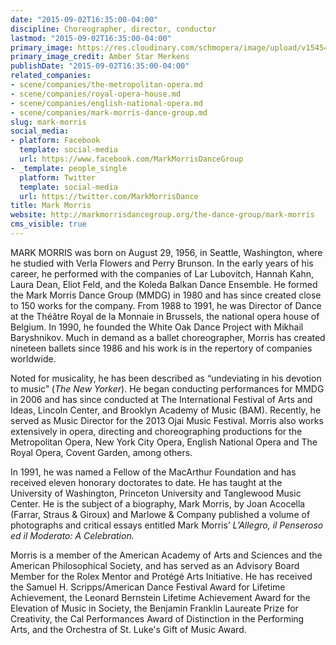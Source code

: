 ```yaml
---
date: "2015-09-02T16:35:00-04:00"
discipline: Choreographer, director, conductor
lastmod: "2015-09-02T16:35:00-04:00"
primary_image: https://res.cloudinary.com/schmopera/image/upload/v1545409169/media/webhook-uploads/1441225941509/Mark-Morris_Amber-Star-Merkens_2015-selectSquare.jpg.jpg
primary_image_credit: Amber Star Merkens
publishDate: "2015-09-02T16:35:00-04:00"
related_companies:
- scene/companies/the-metropolitan-opera.md
- scene/companies/royal-opera-house.md
- scene/companies/english-national-opera.md
- scene/companies/mark-morris-dance-group.md
slug: mark-morris
social_media:
- platform: Facebook
  template: social-media
  url: https://www.facebook.com/MarkMorrisDanceGroup
- _template: people_single
  platform: Twitter
  template: social-media
  url: https://twitter.com/MarkMorrisDance
title: Mark Morris
website: http://markmorrisdancegroup.org/the-dance-group/mark-morris
cms_visible: true
---
```


MARK MORRIS was born on August 29, 1956, in Seattle, Washington, where he studied with Verla Flowers and Perry Brunson. In the early years of his career, he performed with the companies of Lar Lubovitch, Hannah Kahn, Laura Dean, Eliot Feld, and the Koleda Balkan Dance Ensemble. He formed the Mark Morris Dance Group (MMDG) in 1980 and has since created close to 150 works for the company. From 1988 to 1991, he was Director of Dance at the Théâtre Royal de la Monnaie in Brussels, the national opera house of Belgium. In 1990, he founded the White Oak Dance Project with Mikhail Baryshnikov. Much in demand as a ballet choreographer, Morris has created nineteen ballets since 1986 and his work is in the repertory of companies worldwide. 

Noted for musicality, he has been described as “undeviating in his devotion to music” (*The New Yorker*). He began conducting performances for MMDG in 2006 and has since conducted at The International Festival of Arts and Ideas, Lincoln Center, and Brooklyn Academy of Music (BAM). Recently, he served as Music Director for the 2013 Ojai Music Festival. Morris also works extensively in opera, directing and choreographing productions for the Metropolitan Opera, New York City Opera, English National Opera and The Royal Opera, Covent Garden, among others.

In 1991, he was named a Fellow of the MacArthur Foundation and has received eleven honorary doctorates to date. He has taught at the University of Washington, Princeton University and Tanglewood Music Center. He is the subject of a biography, Mark Morris, by Joan Acocella (Farrar, Straus & Giroux) and Marlowe & Company published a volume of photographs and critical essays entitled Mark Morris’ *L’Allegro, il Penseroso ed il Moderato: A Celebration.*

Morris is a member of the American Academy of Arts and Sciences and the American Philosophical Society, and has served as an Advisory Board Member for the Rolex Mentor and Protégé Arts Initiative. He has received the Samuel H. Scripps/American Dance Festival Award for Lifetime Achievement, the Leonard Bernstein Lifetime Achievement Award for the Elevation of Music in Society, the Benjamin Franklin Laureate Prize for Creativity, the Cal Performances Award of Distinction in the Performing Arts, and the Orchestra of St. Luke's Gift of Music Award.
